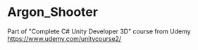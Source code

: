 # Argon_Shooter

Part of "Complete C# Unity Developer 3D" course from Udemy 
https://www.udemy.com/unitycourse2/
